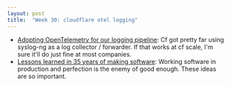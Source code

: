 ```yaml
---
layout: post
title:  "Week 30: cloudflare otel logging"
---
```


* [Adopting OpenTelemetry for our logging pipeline](https://blog.cloudflare.com/adopting-opentelemetry-for-our-logging-pipeline?ck_subscriber_id=185275687): Cf got pretty far using syslog-ng as a log collector / forwarder. If that works at cf scale, I'm sure it'll do just fine at most companies.
* [Lessons learned in 35 years of making software](https://simonwillison.net/2024/Jul/16/lessons-learned/): Working software in production and perfection is the enemy of good enough. These ideas are so important.